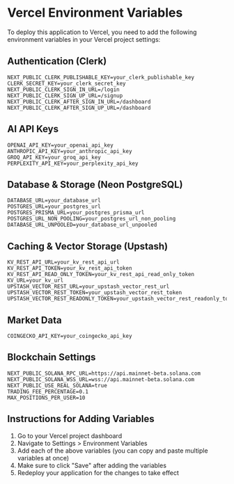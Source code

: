 # Vercel Environment Variables

To deploy this application to Vercel, you need to add the following environment variables in your Vercel project settings:

## Authentication (Clerk)
```
NEXT_PUBLIC_CLERK_PUBLISHABLE_KEY=your_clerk_publishable_key
CLERK_SECRET_KEY=your_clerk_secret_key
NEXT_PUBLIC_CLERK_SIGN_IN_URL=/login
NEXT_PUBLIC_CLERK_SIGN_UP_URL=/signup
NEXT_PUBLIC_CLERK_AFTER_SIGN_IN_URL=/dashboard
NEXT_PUBLIC_CLERK_AFTER_SIGN_UP_URL=/dashboard
```

## AI API Keys
```
OPENAI_API_KEY=your_openai_api_key
ANTHROPIC_API_KEY=your_anthropic_api_key
GROQ_API_KEY=your_groq_api_key
PERPLEXITY_API_KEY=your_perplexity_api_key
```

## Database & Storage (Neon PostgreSQL)
```
DATABASE_URL=your_database_url
POSTGRES_URL=your_postgres_url
POSTGRES_PRISMA_URL=your_postgres_prisma_url
POSTGRES_URL_NON_POOLING=your_postgres_url_non_pooling
DATABASE_URL_UNPOOLED=your_database_url_unpooled
```

## Caching & Vector Storage (Upstash)
```
KV_REST_API_URL=your_kv_rest_api_url
KV_REST_API_TOKEN=your_kv_rest_api_token
KV_REST_API_READ_ONLY_TOKEN=your_kv_rest_api_read_only_token
KV_URL=your_kv_url
UPSTASH_VECTOR_REST_URL=your_upstash_vector_rest_url
UPSTASH_VECTOR_REST_TOKEN=your_upstash_vector_rest_token
UPSTASH_VECTOR_REST_READONLY_TOKEN=your_upstash_vector_rest_readonly_token
```

## Market Data
```
COINGECKO_API_KEY=your_coingecko_api_key
```

## Blockchain Settings
```
NEXT_PUBLIC_SOLANA_RPC_URL=https://api.mainnet-beta.solana.com
NEXT_PUBLIC_SOLANA_WSS_URL=wss://api.mainnet-beta.solana.com
NEXT_PUBLIC_USE_REAL_SOLANA=true
TRADING_FEE_PERCENTAGE=0.1
MAX_POSITIONS_PER_USER=10
```

## Instructions for Adding Variables

1. Go to your Vercel project dashboard
2. Navigate to Settings > Environment Variables
3. Add each of the above variables (you can copy and paste multiple variables at once)
4. Make sure to click "Save" after adding the variables
5. Redeploy your application for the changes to take effect
